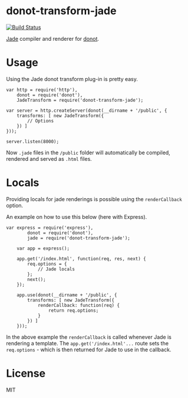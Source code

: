 donot-transform-jade
====================

[![Build Status](https://travis-ci.org/donotjs/donot-transform-jade.svg?branch=master)](https://travis-ci.org/donotjs/donot-transform-jade)

[Jade](http://npmjs.org/packages/jade) compiler and renderer for [donot](http://github.com/donotjs/donot-transform-jade).

# Usage

Using the Jade donot transform plug-in is pretty easy.

	var http = require('http'),
	    donot = require('donot'),
	    JadeTransform = require('donot-transform-jade');

	var server = http.createServer(donot(__dirname + '/public', {
		transforms: [ new JadeTransform({
			// Options
		}) ]
	}));

	server.listen(8000);

Now `.jade` files in the `/public` folder will automatically be compiled, rendered and served as `.html` files.

# Locals

Providing locals for jade renderings is possible using the `renderCallback` option.

An example on how to use this below (here with Express).

    var express = require('express'),
		    donot = require('donot'),
		    jade = require('donot-transform-jade');

		var app = express();

		app.get('/index.html', function(req, res, next) {
			req.options = {
				// Jade locals
			};
			next();
		});

		app.use(donot(__dirname + '/public', {
			transforms: [ new JadeTransform({
				renderCallback: function(req) {
					return req.options;
				}
			}) ]
		}));

In the above example the `renderCallback` is called whenever Jade is rendering a template. The `app.get('/index.html'...` route sets the `req.options` - which is then returned for Jade to use in the callback.

# License

MIT
